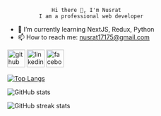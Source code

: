                   Hi there 👋, I'm Nusrat
              I am a professional web developer
 
- 🌱 I’m currently learning NextJS, Redux, Python 
- 📫 How to reach me: nusrat17175@gmail.com 


[<img src='https://cdn.jsdelivr.net/npm/simple-icons@3.0.1/icons/github.svg' alt='github' height='40'>](https://github.com/Nusratgithub)  [<img src='https://cdn.jsdelivr.net/npm/simple-icons@3.0.1/icons/linkedin.svg' alt='linkedin' height='40'>](https://www.linkedin.com/in/https://www.linkedin.com/in/ms-nusrat-jahan//)  [<img src='https://cdn.jsdelivr.net/npm/simple-icons@3.0.1/icons/facebook.svg' alt='facebook' height='40'>](https://www.facebook.com/https://www.facebook.com/profile.php?id=100079180064073)  

[![Top Langs](https://github-readme-stats.vercel.app/api/top-langs/?username=Nusratgithub)](https://github.com/anuraghazra/github-readme-stats)

![GitHub stats](https://github-readme-stats.vercel.app/api?username=Nusratgithub&show_icons=true&count_private=true)  

<!-- ![GitHub metrics](https://metrics.lecoq.io/Nusratgithub)   -->

![GitHub streak stats](https://streak-stats.demolab.com/?user=Nusratgithub)  


